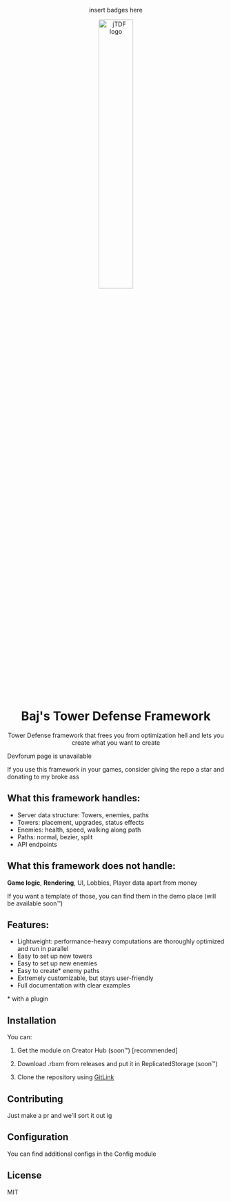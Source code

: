 <div align="center">
  
  insert badges here
  
<img src="https://github.com/user-attachments/assets/2aefaadd-2863-4fae-86c0-38e1d13ced27" alt="jTDF logo" width="40%" align="center">

# Baj's Tower Defense Framework

Tower Defense framework that frees you from optimization hell and lets you create what you want to create

</div>

Devforum page is unavailable

If you use this framework in your games, consider giving the repo a star and donating to my broke ass

## What this framework handles:
- Server data structure: Towers, enemies, paths
- Towers: placement, upgrades, status effects
- Enemies: health, speed, walking along path
- Paths: normal, bezier, split
- API endpoints

## What this framework does not handle:
**Game logic**,
**Rendering**,
UI,
Lobbies,
Player data apart from money

If you want a template of those, you can find them in the demo place (will be available soon™️)

## Features:
- Lightweight: performance-heavy computations are thoroughly optimized and run in parallel
- Easy to set up new towers
- Easy to set up new enemies
- Easy to create* enemy paths
- Extremely customizable, but stays user-friendly
- Full documentation with clear examples

\* with a plugin

## Installation
You can:

1. Get the module on Creator Hub (soon™️) [recommended]

2. Download .rbxm from releases and put it in ReplicatedStorage (soon™️)

3. Clone the repository using <a href="https://devforum.roblox.com/t/git-sync-plugin-the-missing-link-between-github-and-roblox-studio/3539801">GitLink</a>


## Contributing
Just make a pr and we'll sort it out ig

## Configuration

You can find additional configs in the Config module

## License
MIT
